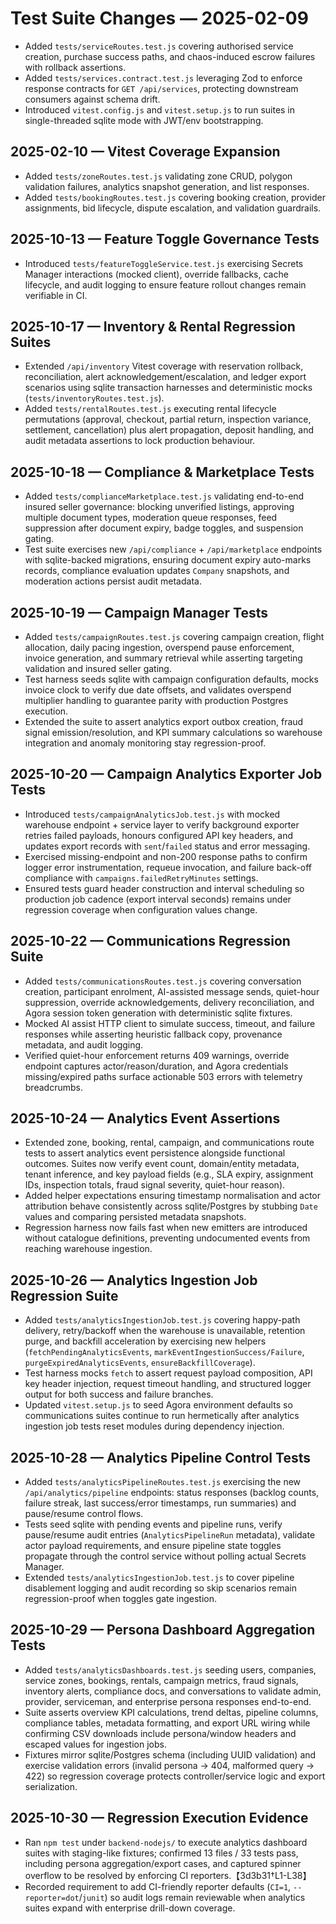 # Test Suite Changes — 2025-02-09

- Added `tests/serviceRoutes.test.js` covering authorised service creation, purchase success paths, and chaos-induced escrow failures with rollback assertions.
- Added `tests/services.contract.test.js` leveraging Zod to enforce response contracts for `GET /api/services`, protecting downstream consumers against schema drift.
- Introduced `vitest.config.js` and `vitest.setup.js` to run suites in single-threaded sqlite mode with JWT/env bootstrapping.
## 2025-02-10 — Vitest Coverage Expansion
- Added `tests/zoneRoutes.test.js` validating zone CRUD, polygon validation failures, analytics snapshot generation, and list responses.
- Added `tests/bookingRoutes.test.js` covering booking creation, provider assignments, bid lifecycle, dispute escalation, and validation guardrails.

## 2025-10-13 — Feature Toggle Governance Tests
- Introduced `tests/featureToggleService.test.js` exercising Secrets Manager interactions (mocked client), override fallbacks, cache lifecycle, and audit logging to ensure feature rollout changes remain verifiable in CI.

## 2025-10-17 — Inventory & Rental Regression Suites
- Extended `/api/inventory` Vitest coverage with reservation rollback, reconciliation, alert acknowledgement/escalation, and ledger export scenarios using sqlite transaction harnesses and deterministic mocks (`tests/inventoryRoutes.test.js`).
- Added `tests/rentalRoutes.test.js` executing rental lifecycle permutations (approval, checkout, partial return, inspection variance, settlement, cancellation) plus alert propagation, deposit handling, and audit metadata assertions to lock production behaviour.

## 2025-10-18 — Compliance & Marketplace Tests
- Added `tests/complianceMarketplace.test.js` validating end-to-end insured seller governance: blocking unverified listings, approving multiple document types, moderation queue responses, feed suppression after document expiry, badge toggles, and suspension gating.
- Test suite exercises new `/api/compliance` + `/api/marketplace` endpoints with sqlite-backed migrations, ensuring document expiry auto-marks records, compliance evaluation updates `Company` snapshots, and moderation actions persist audit metadata.

## 2025-10-19 — Campaign Manager Tests
- Added `tests/campaignRoutes.test.js` covering campaign creation, flight allocation, daily pacing ingestion, overspend pause enforcement, invoice generation, and summary retrieval while asserting targeting validation and insured seller gating.
- Test harness seeds sqlite with campaign configuration defaults, mocks invoice clock to verify due date offsets, and validates overspend multiplier handling to guarantee parity with production Postgres execution.
- Extended the suite to assert analytics export outbox creation, fraud signal emission/resolution, and KPI summary calculations so warehouse integration and anomaly monitoring stay regression-proof.

## 2025-10-20 — Campaign Analytics Exporter Job Tests
- Introduced `tests/campaignAnalyticsJob.test.js` with mocked warehouse endpoint + service layer to verify background exporter retries failed payloads, honours configured API key headers, and updates export records with `sent`/`failed` status and error messaging.
- Exercised missing-endpoint and non-200 response paths to confirm logger error instrumentation, requeue invocation, and failure back-off compliance with `campaigns.failedRetryMinutes` settings.
- Ensured tests guard header construction and interval scheduling so production job cadence (export interval seconds) remains under regression coverage when configuration values change.

## 2025-10-22 — Communications Regression Suite
- Added `tests/communicationsRoutes.test.js` covering conversation creation, participant enrolment, AI-assisted message sends, quiet-hour suppression, override acknowledgements, delivery reconciliation, and Agora session token generation with deterministic sqlite fixtures.
- Mocked AI assist HTTP client to simulate success, timeout, and failure responses while asserting heuristic fallback copy, provenance metadata, and audit logging.
- Verified quiet-hour enforcement returns 409 warnings, override endpoint captures actor/reason/duration, and Agora credentials missing/expired paths surface actionable 503 errors with telemetry breadcrumbs.

## 2025-10-24 — Analytics Event Assertions
- Extended zone, booking, rental, campaign, and communications route tests to assert analytics event persistence alongside functional outcomes. Suites now verify event count, domain/entity metadata, tenant inference, and key payload fields (e.g., SLA expiry, assignment IDs, inspection totals, fraud signal severity, quiet-hour reason).
- Added helper expectations ensuring timestamp normalisation and actor attribution behave consistently across sqlite/Postgres by stubbing `Date` values and comparing persisted metadata snapshots.
- Regression harness now fails fast when new emitters are introduced without catalogue definitions, preventing undocumented events from reaching warehouse ingestion.

## 2025-10-26 — Analytics Ingestion Job Regression Suite
- Added `tests/analyticsIngestionJob.test.js` covering happy-path delivery, retry/backoff when the warehouse is unavailable, retention purge, and backfill acceleration by exercising new helpers (`fetchPendingAnalyticsEvents`, `markEventIngestionSuccess/Failure`, `purgeExpiredAnalyticsEvents`, `ensureBackfillCoverage`).
- Test harness mocks `fetch` to assert request payload composition, API key header injection, request timeout handling, and structured logger output for both success and failure branches.
- Updated `vitest.setup.js` to seed Agora environment defaults so communications suites continue to run hermetically after analytics ingestion job tests reset modules during dependency injection.

## 2025-10-28 — Analytics Pipeline Control Tests
- Added `tests/analyticsPipelineRoutes.test.js` exercising the new `/api/analytics/pipeline` endpoints: status responses (backlog counts, failure streak, last success/error timestamps, run summaries) and pause/resume control flows.
- Tests seed sqlite with pending events and pipeline runs, verify pause/resume audit entries (`AnalyticsPipelineRun` metadata), validate actor payload requirements, and ensure pipeline state toggles propagate through the control service without polling actual Secrets Manager.
- Extended `tests/analyticsIngestionJob.test.js` to cover pipeline disablement logging and audit recording so skip scenarios remain regression-proof when toggles gate ingestion.

## 2025-10-29 — Persona Dashboard Aggregation Tests
- Added `tests/analyticsDashboards.test.js` seeding users, companies, service zones, bookings, rentals, campaign metrics, fraud signals, inventory alerts, compliance docs, and conversations to validate admin, provider, serviceman, and enterprise persona responses end-to-end.
- Suite asserts overview KPI calculations, trend deltas, pipeline columns, compliance tables, metadata formatting, and export URL wiring while confirming CSV downloads include persona/window headers and escaped values for ingestion jobs.
- Fixtures mirror sqlite/Postgres schema (including UUID validation) and exercise validation errors (invalid persona → 404, malformed query → 422) so regression coverage protects controller/service logic and export serialization.

## 2025-10-30 — Regression Execution Evidence
- Ran `npm test` under `backend-nodejs/` to execute analytics dashboard suites with staging-like fixtures; confirmed 13 files / 33 tests pass, including persona aggregation/export cases, and captured spinner overflow to be resolved by enforcing CI reporters.【3d3b31†L1-L38】
- Recorded requirement to add CI-friendly reporter defaults (`CI=1`, `--reporter=dot`/`junit`) so audit logs remain reviewable when analytics suites expand with enterprise drill-down coverage.
